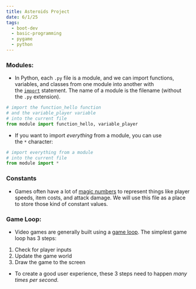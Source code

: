 ```yaml
---
title: Asteroids Project
date: 6/1/25
tags:
  - boot-dev
  - basic-programming
  - pygame
  - python
---
```

### Modules:
- In Python, each `.py` file is a module, and we can import functions, variables, and classes from one module into another with the [`import`](https://docs.python.org/3/reference/simple_stmts.html#import) statement. The name of a module is the filename (without the `.py` extension).

```python
# import the function_hello function
# and the variable_player variable
# into the current file
from module import function_hello, variable_player
```
- If you want to import _everything_ from a module, you can use the `*` character:

```python
# import everything from a module
# into the current file
from module import *
```
###  Constants

- Games often have a lot of [magic numbers](https://en.wikipedia.org/wiki/Magic_number_(programming)) to represent things like player speeds, item costs, and attack damage. We will use this file as a place to store those kind of constant values.

### Game Loop:
- Video games are generally built using a [game loop](https://gameprogrammingpatterns.com/game-loop.html). The simplest game loop has 3 steps:

1. Check for player inputs
2. Update the game world
3. Draw the game to the screen

- To create a good user experience, these 3 steps need to happen _many times per second_.